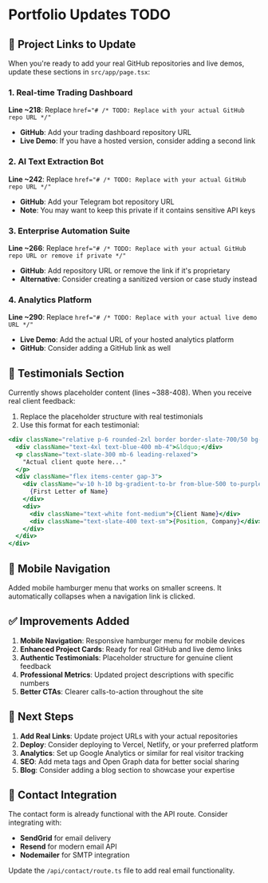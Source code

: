 # Portfolio Updates TODO

## 🔗 Project Links to Update

When you're ready to add your real GitHub repositories and live demos, update these sections in `src/app/page.tsx`:

### 1. Real-time Trading Dashboard
**Line ~218**: Replace `href="# /* TODO: Replace with your actual GitHub repo URL */"`
- **GitHub**: Add your trading dashboard repository URL
- **Live Demo**: If you have a hosted version, consider adding a second link

### 2. AI Text Extraction Bot  
**Line ~242**: Replace `href="# /* TODO: Replace with your actual GitHub repo URL */"`
- **GitHub**: Add your Telegram bot repository URL
- **Note**: You may want to keep this private if it contains sensitive API keys

### 3. Enterprise Automation Suite
**Line ~266**: Replace `href="# /* TODO: Replace with your actual GitHub repo URL or remove if private */"`
- **GitHub**: Add repository URL or remove the link if it's proprietary
- **Alternative**: Consider creating a sanitized version or case study instead

### 4. Analytics Platform
**Line ~290**: Replace `href="# /* TODO: Replace with your actual live demo URL */"`
- **Live Demo**: Add the actual URL of your hosted analytics platform
- **GitHub**: Consider adding a GitHub link as well

## 💬 Testimonials Section

Currently shows placeholder content (lines ~388-408). When you receive real client feedback:

1. Replace the placeholder structure with real testimonials
2. Use this format for each testimonial:

```jsx
<div className="relative p-6 rounded-2xl border border-slate-700/50 bg-slate-900/30 backdrop-blur-sm">
  <div className="text-4xl text-blue-400 mb-4">&ldquo;</div>
  <p className="text-slate-300 mb-6 leading-relaxed">
    "Actual client quote here..."
  </p>
  <div className="flex items-center gap-3">
    <div className="w-10 h-10 bg-gradient-to-br from-blue-500 to-purple-600 rounded-full flex items-center justify-center text-white font-semibold">
      {First Letter of Name}
    </div>
    <div>
      <div className="text-white font-medium">{Client Name}</div>
      <div className="text-slate-400 text-sm">{Position, Company}</div>
    </div>
  </div>
</div>
```

## 📱 Mobile Navigation

Added mobile hamburger menu that works on smaller screens. It automatically collapses when a navigation link is clicked.

## ✅ Improvements Added

1. **Mobile Navigation**: Responsive hamburger menu for mobile devices
2. **Enhanced Project Cards**: Ready for real GitHub and live demo links
3. **Authentic Testimonials**: Placeholder structure for genuine client feedback
4. **Professional Metrics**: Updated project descriptions with specific numbers
5. **Better CTAs**: Clearer calls-to-action throughout the site

## 🚀 Next Steps

1. **Add Real Links**: Update project URLs with your actual repositories
2. **Deploy**: Consider deploying to Vercel, Netlify, or your preferred platform
3. **Analytics**: Set up Google Analytics or similar for real visitor tracking
4. **SEO**: Add meta tags and Open Graph data for better social sharing
5. **Blog**: Consider adding a blog section to showcase your expertise

## 📧 Contact Integration

The contact form is already functional with the API route. Consider integrating with:
- **SendGrid** for email delivery
- **Resend** for modern email API
- **Nodemailer** for SMTP integration

Update the `/api/contact/route.ts` file to add real email functionality.